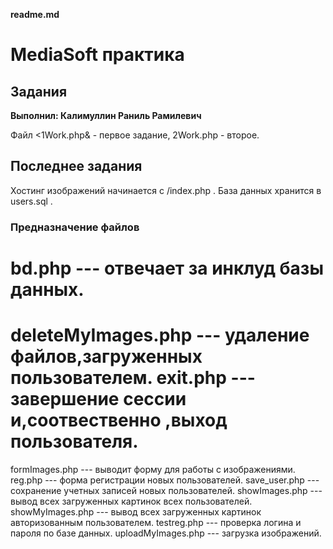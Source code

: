 **readme.md**


# MediaSoft практика
## Задания


**Выполнил: Калимуллин Раниль Рамилевич**

Файл &lt;1Work.php&amp; - первое задание, 2Work.php - второе.


## Последнее задания

Хостинг изображений начинается с /index.php . База данных хранится  в users.sql .


### Предназначение файлов

bd.php --- отвечает за инклуд базы данных.
========================

deleteMyImages.php --- удаление файлов,загруженных пользователем.
exit.php --- завершение сессии и,соотвественно ,выход пользователя.
========================

formImages.php --- выводит форму для работы с изображениями. 
reg.php --- форма  регистрации новых пользователей.
save_user.php --- сохранение учетных записей новых пользователей.
showImages.php --- вывод всех загруженных картинок всех пользователей. 
showMyImages.php --- вывод всех  загруженных картинок авторизованным пользователем.
testreg.php --- проверка логина и пароля по базе данных.
uploadMyImages.php --- загрузка изображений.
